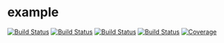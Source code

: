 # example

[![Build Status](https://github.com/yuvrajiro/example.jl/workflows/CI/badge.svg)](https://github.com/yuvrajiro/example.jl/actions)
[![Build Status](https://travis-ci.com/yuvrajiro/example.jl.svg?branch=master)](https://travis-ci.com/yuvrajiro/example.jl)
[![Build Status](https://ci.appveyor.com/api/projects/status/github/yuvrajiro/example.jl?svg=true)](https://ci.appveyor.com/project/yuvrajiro/example-jl)
[![Build Status](https://api.cirrus-ci.com/github/yuvrajiro/example.jl.svg)](https://cirrus-ci.com/github/yuvrajiro/example.jl)
[![Coverage](https://codecov.io/gh/yuvrajiro/example.jl/branch/master/graph/badge.svg)](https://codecov.io/gh/yuvrajiro/example.jl)
